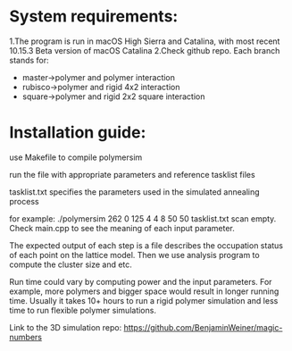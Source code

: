 # System requirements:
1.The program is run in macOS High Sierra and Catalina, with most recent 10.15.3 Beta version of macOS Catalina
2.Check github repo. Each branch stands for:
* master->polymer and polymer interaction
* rubisco->polymer and rigid 4x2 interaction
* square->polymer and rigid 2x2 square interaction



# Installation guide:
use Makefile to compile polymersim

run the file with appropriate parameters and reference tasklist files

tasklist.txt specifies the parameters used in the simulated annealing process

for example: ./polymersim 262 0 125 4 4 8 50 50 tasklist.txt scan empty. Check main.cpp to see the meaning of each input parameter. 

The expected output of each step is a file describes the occupation status of each point on the lattice model. Then we use analysis program to compute the cluster size and etc. 

Run time could vary by computing power and the input parameters. For example, more polymers and bigger space would result in longer running time. Usually it takes 10+ hours to run a rigid polymer simulation and less time to run flexible polymer simulations.

Link to the 3D simulation repo: https://github.com/BenjaminWeiner/magic-numbers


